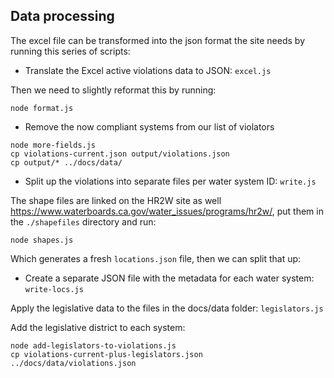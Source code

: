 ## Data processing

The excel file can be transformed into the json format the site needs by running this series of scripts:

- Translate the Excel active violations data to JSON: ```excel.js```

Then we need to slightly reformat this by running:

```
node format.js
```

- Remove the now compliant systems from our list of violators

```
node more-fields.js
cp violations-current.json output/violations.json
cp output/* ../docs/data/
```

- Split up the violations into separate files per water system ID: ```write.js```

The shape files are linked on the HR2W site as well <a href="https://www.waterboards.ca.gov/water_issues/programs/hr2w/">https://www.waterboards.ca.gov/water_issues/programs/hr2w/</a>, put them in the ```./shapefiles``` directory and run:

```
node shapes.js
```

Which generates a fresh ```locations.json``` file, then we can split that up:

- Create a separate JSON file with the metadata for each water system: ```write-locs.js```

Apply the legislative data to the files in the docs/data folder: ```legislators.js```

Add the legislative district to each system:

```
node add-legislators-to-violations.js
cp violations-current-plus-legislators.json ../docs/data/violations.json
```
<!--
Finding the list of unique legislators for our select menu: ```leg-unique.js```
The list of unique legislators can be dynamically built out of violations.json too
-->
